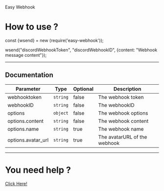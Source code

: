 Easy Webhook 

# How to use ?

const {wsend} = new (require('easy-webhook')); 

wsend("discordWebhookToken", "discordWebhookID", {content: "Webhook message content"});


---

## Documentation
Parameter | Type | Optional | Description | 
--- | --- | --- | --- 
webhooktoken | `string` | false | The webhook token
webhookID | `string` | false | The webhookID
options | `object` | false | The webhook options
options.content | `string` | false | The webhook content
options.name | `string` | true | The webhook name
options.avatar_url | `string` | true | The avatarURL of the webhook

---



# You need help ?

[Click Here!](https://discord.com/users/327183591752859658)
